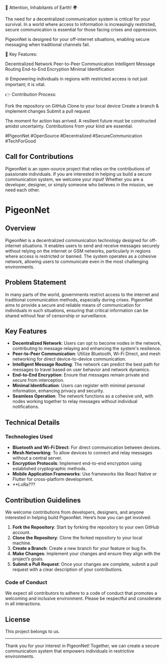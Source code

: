 🌌 Attention, Inhabitants of Earth! 🌍

The need for a decentralized communication system is critical for your survival. In a world where access to information is increasingly restricted, secure communication is essential for those facing crises and oppression.

PigeonNet is designed for your off-internet situations, enabling secure messaging when traditional channels fail.

🔑 Key Features:

Decentralized Network
Peer-to-Peer Communication
Intelligent Message Routing
End-to-End Encryption
Minimal Identification

🌐 Empowering individuals in regions with restricted access is not just important; it is vital.

👉 Contribution Process:

Fork the repository on GitHub
Clone to your local device
Create a branch & implement changes
Submit a pull request

The moment for action has arrived. A resilient future must be constructed amidst uncertainty. Contributions from your kind are essential. 

#PigeonNet #OpenSource #Decentralized #SecureCommunication #TechForGood 
## Call for Contributions
PigeonNet is an open-source project that relies on the contributions of passionate individuals. If you are interested in helping us build a secure communication system, we welcome your input! Whether you are a developer, designer, or simply someone who believes in the mission, we need each other.

# PigeonNet

## Overview
PigeonNet is a decentralized communication technology designed for off-internet situations. It enables users to send and receive messages securely without relying on the internet or GSM networks, particularly in regions where access is restricted or banned. The system operates as a cohesive network, allowing users to communicate even in the most challenging environments.

## Problem Statement
In many parts of the world, governments restrict access to the internet and traditional communication methods, especially during crises. PigeonNet aims to provide a secure and reliable means of communication for individuals in such situations, ensuring that critical information can be shared without fear of censorship or surveillance.

## Key Features
- **Decentralized Network**: Users can opt to become nodes in the network, contributing to message relaying and enhancing the system's resilience.
- **Peer-to-Peer Communication**: Utilize Bluetooth, Wi-Fi Direct, and mesh networking for direct device-to-device communication.
- **Intelligent Message Routing**: The network can predict the best path for messages to travel based on user behavior and network dynamics.
- **End-to-End Encryption**: Ensure that messages remain private and secure from interception.
- **Minimal Identification**: Users can register with minimal personal information, enhancing privacy and security.
- **Seamless Operation**: The network functions as a cohesive unit, with nodes working together to relay messages without individual notifications.

## Technical Details
### Technologies Used
- **Bluetooth and Wi-Fi Direct**: For direct communication between devices.
- **Mesh Networking**: To allow devices to connect and relay messages without a central server.
- **Encryption Protocols**: Implement end-to-end encryption using established cryptographic methods.
- **Mobile Application Frameworks**: Use frameworks like React Native or Flutter for cross-platform development.
- **LoRa???

## Contribution Guidelines
We welcome contributions from developers, designers, and anyone interested in helping build PigeonNet. Here’s how you can get involved:

1. **Fork the Repository**: Start by forking the repository to your own GitHub account.
2. **Clone the Repository**: Clone the forked repository to your local machine.
3. **Create a Branch**: Create a new branch for your feature or bug fix.
4. **Make Changes**: Implement your changes and ensure they align with the project’s goals.
5. **Submit a Pull Request**: Once your changes are complete, submit a pull request with a clear description of your contributions.

### Code of Conduct
We expect all contributors to adhere to a code of conduct that promotes a welcoming and inclusive environment. Please be respectful and considerate in all interactions.

## License
This project belongs to us.


---

Thank you for your interest in PigeonNet! Together, we can create a secure communication system that empowers individuals in restrictive environments.
